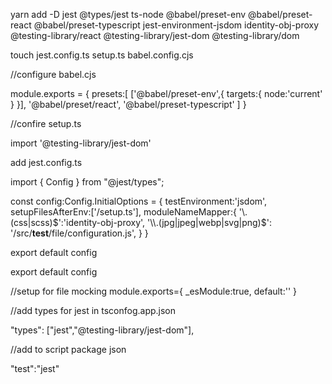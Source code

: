 yarn add -D jest @types/jest ts-node @babel/preset-env @babel/preset-react @babel/preset-typescript jest-environment-jsdom identity-obj-proxy @testing-library/react @testing-library/jest-dom @testing-library/dom


touch jest.config.ts setup.ts babel.config.cjs


//configure babel.cjs

module.exports = {
  presets:[
    ['@babel/preset-env',{
      targets:{
        node:'current'
      }
    }],
    '@babel/preset/react',
    '@babel/preset-typescript'
  ]
}


//confire setup.ts

import '@testing-library/jest-dom'



add jest.config.ts


import { Config } from "@jest/types";

const config:Config.InitialOptions = {
  testEnvironment:'jsdom',
  setupFilesAfterEnv:['<rootDir>/setup.ts'],
  moduleNameMapper:{
    '\\.(css|scss)$':'identity-obj-proxy',
    '\\.(jpg|jpeg|webp|svg|png)$': '<rootDir>/src/__test__/file/configuration.js',
  }
}


export default config


export default config


//setup for file mocking
module.exports={
  _esModule:true,
  default:''
}


//add types for jest in tsconfog.app.json

"types": ["jest","@testing-library/jest-dom"],



//add to script package json

"test":"jest"